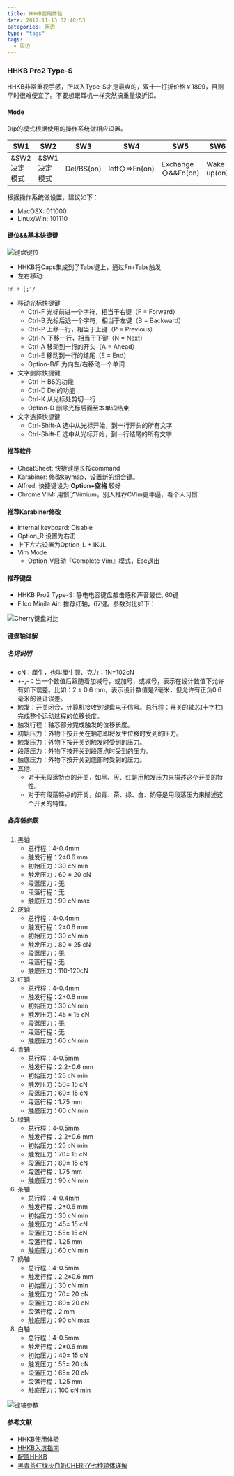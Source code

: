 ```yaml
---
title: HHKB使用体验
date: 2017-11-13 02:40:53
categories: 周边
type: "tags"
tags:
  - 周边
---
```


### HHKB Pro2 Type-S

HHKB非常重视手感，所以入Type-S才是最爽的，双十一打折价格￥1899，目测平时很难便宜了。不要想跟耳机一样突然搞重量级折扣。

#### Mode

Dip的模式根据使用的操作系统做相应设置。

SW1 | SW2 | SW3 | SW4 | SW5 | SW6
--- | --- | --- | --- | --- | ---
&SW2决定模式|&SW1决定模式|Del/BS(on)|left◇=>Fn(on)|Exchange ◇&&Fn(on)|Wake up(on)

根据操作系统做设置，建议如下：
- MacOSX: 011000
- Linux/Win: 101110

<!-- more -->

#### 键位&&基本快捷键

![键盘键位](keymap.jpeg)

- HHKB将Caps集成到了Tabs键上，通过Fn+Tabs触发
- 左右移动:

```
Fn + [;'/
```

- 移动光标快捷键 
    - Ctrl-F 光标前进一个字符，相当于右键（F = Forward）
    - Ctrl-B 光标后退一个字符，相当于左键（B = Backward）
    - Ctrl-P 上移一行，相当于上键（P = Previous）
    - Ctrl-N 下移一行，相当于下键（N = Next）
    - Ctrl-A 移动到一行的开头（A = Ahead）
    - Ctrl-E 移动到一行的结尾（E = End）
    - Option-B/F 为向左/右移动一个单词
- 文字删除快捷键
    - Ctrl-H BS的功能
    - Ctrl-D Del的功能
    - Ctrl-K 从光标处剪切一行
    - Option-D 删除光标后面至本单词结束
- 文字选择快捷键
    - Ctrl-Shift-A 选中从光标开始，到一行开头的所有文字
    - Ctrl-Shift-E 选中从光标开始，到一行结尾的所有文字

#### 推荐软件

- CheatSheet: 快捷键是长按command
- Karabiner: 修改keymap，设置新的组合键。
- Alfred: 快捷键设为 **Option+空格** 较好
- Chrome VIM: 用惯了Vimium，别人推荐CVim更牛逼，看个人习惯

#### 推荐Karabiner修改

- internal keyboard: Disable
- Option_R 设置为右击
- 上下左右设置为Option_L + IKJL
- Vim Mode
    - Option-V启动『Complete Vim』模式，Esc退出

#### 推荐键盘

- HHKB Pro2 Type-S: 静电电容键盘敲击感和声音最佳, 60键
- Filco Minila Air: 推荐红轴，67键。参数对比如下：

![Cherry键盘对比](cherry.jpeg)

#### 键盘轴详解

##### 名词说明

- cN：厘牛，也叫厘牛顿、克力；1N=102cN
- +-,-：当一个数值后跟随着加减号，或加号，或减号，表示在设计数值下允许有如下误差。比如：2 ± 0.6 mm，表示设计数值是2毫米，但允许有正负0.6毫米的设计误差。
- 触发：开关闭合，计算机接收到键盘电子信号。总行程：开关的轴芯(十字柱)完成整个运动过程的位移长度。
- 触发行程：轴芯部分完成触发的位移长度。
- 初始压力：外物下按开关在轴芯即将发生位移时受到的压力。
- 触发压力：外物下按开关到触发时受到的压力。
- 段落压力：外物下按开关到段落点时受到的压力。
- 触底压力：外物下按开关到底部时受到的压力。
- 其他:
    - 对于无段落特点的开关，如黑、灰、红是用触发压力来描述这个开关的特性。
    - 对于有段落特点的开关，如青、茶、绿、白、奶等是用段落压力来描述这个开关的特性。

##### 各类轴参数

1. 黑轴
    - 总行程：4-0.4mm
    - 触发行程：2±0.6 mm
    - 初始压力：30 cN min
    - 触发压力：60 ± 20 cN
    - 段落压力：无
    - 段落行程：无
    - 触底压力：90 cN max
2. 灰轴
    - 总行程：4-0.4mm
    - 触发行程：2±0.6 mm
    - 初始压力：30 cN min
    - 触发压力：80 ± 25 cN
    - 段落压力：无
    - 段落行程：无
    - 触底压力：110-120cN
3. 红轴
    - 总行程：4-0.4mm
    - 触发行程：2±0.6 mm
    - 初始压力：30 cN min
    - 触发压力：45 ± 15 cN
    - 段落压力：无
    - 段落行程：无
    - 触底压力：60 cN min
4. 青轴
    - 总行程：4-0.5mm
    - 触发行程：2.2±0.6 mm
    - 初始压力：25 cN min
    - 触发压力：50± 15 cN
    - 段落压力：60± 15 cN
    - 段落行程：1.75 mm
    - 触底压力：60 cN min
5. 绿轴
    - 总行程：4-0.5mm
    - 触发行程：2.2±0.6 mm
    - 初始压力：25 cN min
    - 触发压力：70± 15 cN
    - 段落压力：80± 15 cN
    - 段落行程：1.75 mm
    - 触底压力：90 cN min
6. 茶轴
    - 总行程：4-0.4mm
    - 触发行程：2±0.6 mm
    - 初始压力：30 cN min
    - 触发压力：45± 15 cN
    - 段落压力：55± 15 cN
    - 段落行程：1.25 mm
    - 触底压力：60 cN min
7. 奶轴
    - 总行程：4-0.5mm
    - 触发行程：2.2±0.6 mm
    - 初始压力：30 cN min
    - 触发压力：70± 20 cN
    - 段落压力：80± 20 cN
    - 段落行程：2 mm
    - 触底压力：90 cN max
8. 白轴
    - 总行程：4-0.5mm
    - 触发行程：2±0.6 mm
    - 初始压力：40± 15 cN
    - 触发压力：55± 20 cN
    - 段落压力：65± 20 cN
    - 段落行程：1.25 mm
    - 触底压力：100 cN min

![键轴参数](compare.jpeg)

#### 参考文献

- [HHKB使用体验](http://www.jianshu.com/p/4ddd5de1081e)
- [HHKB入坑指南](http://yannisxu.farbox.com/post/hhkb-chun-xiao-bai-ru-keng-zhi-nan?utm_source=tuicool)
- [配置HHKB](https://www.lanvsblue.top/2016/06/29/hhkb/)
- [黑青茶红绿灰白奶CHERRY七种轴体详解](http://www.pcpop.com/doc/0/977/977721.shtml)